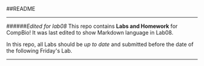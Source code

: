 ##README
_________________________
######_Edited for lab08_
This repo contains **Labs and Homework** for CompBio! It was last edited to show Markdown language in Lab08.  

In this repo, all Labs should be _up to date_ and submitted before the date of the following Friday's Lab. 


_______________________



